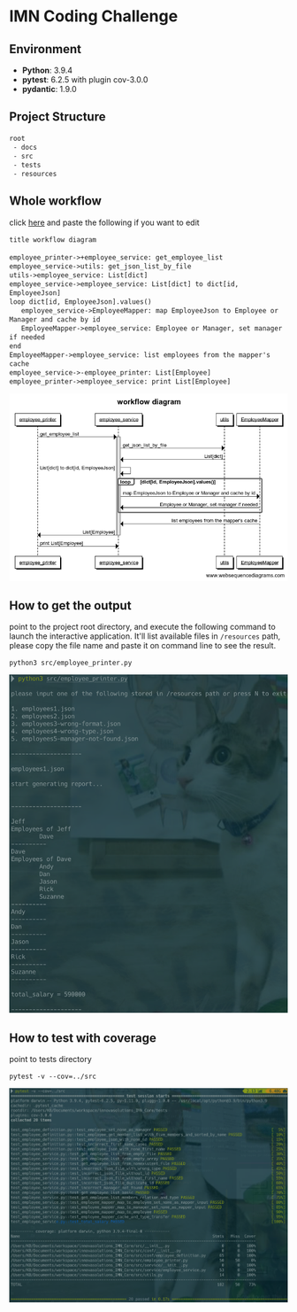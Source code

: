 # IMN Coding Challenge

## Environment
- **Python**: 3.9.4
- **pytest**: 6.2.5 with plugin cov-3.0.0
- **pydantic**: 1.9.0

## Project Structure
```text
root
 - docs         
 - src        
 - tests
 - resources    
```

## Whole workflow
click [here](https://www.websequencediagrams.com) and paste the following if you want to edit
```text
title workflow diagram

employee_printer->+employee_service: get_employee_list
employee_service->utils: get_json_list_by_file
utils->employee_service: List[dict]
employee_service->employee_service: List[dict] to dict[id, EmployeeJson]
loop dict[id, EmployeeJson].values()
   employee_service->EmployeeMapper: map EmployeeJson to Employee or Manager and cache by id
   EmployeeMapper->employee_service: Employee or Manager, set manager if needed
end
EmployeeMapper->employee_service: list employees from the mapper's cache
employee_service->-employee_printer: List[Employee]
employee_printer->employee_service: print List[Employee]
```
![image workflow_diagram](workflow_diagram.png)

## How to get the output
point to the project root directory, and execute the following command to launch the interactive application. 
It'll list available files in `/resources` path, please 
copy the file name and paste it on command line to see the result.
```shell
python3 src/employee_printer.py
```
![image outcome](outcome.png)

## How to test with coverage
point to tests directory
```shell
pytest -v --cov=../src
```
![image pytest_result](pytest_result.png)

